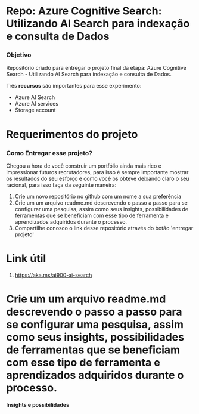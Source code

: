 # Repo: Azure Cognitive Search: Utilizando AI Search para indexação e consulta de Dados
### Objetivo

Repositório criado para entregar o projeto final da etapa: Azure Cognitive Search - Utilizando AI Search para indexação e consulta de Dados.

Três **recursos** são importantes para esse experimento:

- Azure AI Search
- Azure AI services
- Storage account

# Requerimentos do projeto
### Como Entregar esse projeto?

Chegou a hora de você construir um portfólio ainda mais rico e impressionar futuros recrutadores, para isso é sempre importante mostrar os resultados do seu esforço e como você os obteve deixando claro o seu racional, para isso faça da seguinte maneira:

1. Crie um novo repositório no github com um nome a sua preferência
2. Crie um um arquivo readme.md descrevendo o passo a passo para se configurar uma pesquisa, assim como seus insights, possibilidades de ferramentas que se beneficiam com esse tipo de ferramenta e aprendizados adquiridos durante o processo.
3. Compartilhe conosco o link desse repositório através do botão 'entregar projeto'

# Link útil

1. https://aka.ms/ai900-ai-search

# Crie um um arquivo readme.md descrevendo o passo a passo para se configurar uma pesquisa, assim como seus insights, possibilidades de ferramentas que se beneficiam com esse tipo de ferramenta e aprendizados adquiridos durante o processo.

#### Insights e possibilidades

